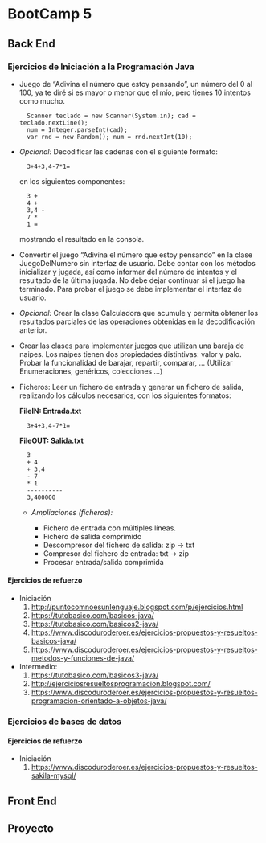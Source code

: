# BootCamp 5

## Back End

### Ejercicios de Iniciación a la Programación Java
- Juego de “Adivina el número que estoy pensando”, un número del 0 al 100, ya te diré si es mayor o menor que el mío, pero tienes 10 intentos como mucho.

        Scanner teclado = new Scanner(System.in); cad = teclado.nextLine();  
        num = Integer.parseInt(cad);
        var rnd = new Random(); num = rnd.nextInt(10);  

- *Opcional:* Decodificar las cadenas con el siguiente formato:  

        3+4+3,4-7*1=

    en los siguientes componentes:  

        3 +  
        4 +  
        3,4 -  
        7 *  
        1 =  
    mostrando el resultado en la consola.

- Convertir el juego “Adivina el número que estoy pensando” en la clase JuegoDelNumero sin interfaz de usuario. Debe contar con los métodos inicializar y jugada, así como informar del número de intentos y el resultado de la última jugada. No debe dejar continuar si el juego ha terminado. Para probar el juego se debe implementar el interfaz de usuario.

- *Opcional:* Crear la clase Calculadora que acumule y permita obtener los resultados parciales de las operaciones obtenidas en la decodificación anterior.

- Crear las clases para implementar juegos que utilizan una baraja de naipes. Los naipes tienen dos propiedades distintivas: valor y palo. Probar la funcionalidad de barajar, repartir, comparar, … (Utilizar Enumeraciones, genéricos, colecciones …)

- Ficheros: Leer un fichero de entrada y generar un fichero de salida, realizando los cálculos necesarios, con los siguientes formatos:

    **FileIN: Entrada.txt**

        3+4+3,4-7*1=

    **FileOUT: Salida.txt**

        3  
        + 4  
        + 3,4  
        - 7  
        * 1  
        ----------  
        3,400000

  - *Ampliaciones (ficheros):*

    + Fichero de entrada con múltiples líneas.
    + Fichero de salida comprimido
    + Descompresor del fichero de salida: zip -> txt
    + Compresor del fichero de entrada: txt -> zip
    + Procesar entrada/salida comprimida

#### Ejercicios de refuerzo

- Iniciación    
    1. <http://puntocomnoesunlenguaje.blogspot.com/p/ejercicios.html>
    2. <https://tutobasico.com/basicos-java/>
    3. <https://tutobasico.com/basicos2-java/>
    4. <https://www.discoduroderoer.es/ejercicios-propuestos-y-resueltos-basicos-java/>
    5. <https://www.discoduroderoer.es/ejercicios-propuestos-y-resueltos-metodos-y-funciones-de-java/>
- Intermedio:
    1. <https://tutobasico.com/basicos3-java/>
    2. <http://ejerciciosresueltosprogramacion.blogspot.com/>
    3. <https://www.discoduroderoer.es/ejercicios-propuestos-y-resueltos-programacion-orientado-a-objetos-java/>

### Ejercicios de bases de datos

#### Ejercicios de refuerzo

- Iniciación
    1. https://www.discoduroderoer.es/ejercicios-propuestos-y-resueltos-sakila-mysql/

## Front End

## Proyecto
